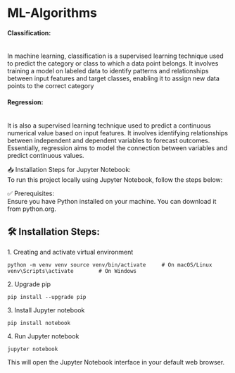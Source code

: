 # ML-Algorithms
<h4>Classification:</h4><br>
In machine learning, classification is a supervised learning technique used to predict the category or class to which a data point belongs. It involves training a model on labeled data to identify patterns and relationships between input features and target classes, enabling it to assign new data points to the correct category<br>
<h4>Regression:</h4><br>
It is also a supervised learning technique used to predict a continuous numerical value based on input features. It involves identifying relationships between independent and dependent variables to forecast outcomes. Essentially, regression aims to model the connection between variables and predict continuous values.

📥 Installation Steps for Jupyter Notebook:<br>
To run this project locally using Jupyter Notebook, follow the steps below:

✅ Prerequisites:<br>
Ensure you have Python installed on your machine. You can download it from python.org.

<h2>🛠️ Installation Steps:</h2>

<p>1. Creating and activate virtual environment</p>

```
python -m venv venv source venv/bin/activate     # On macOS/Linux venv\Scripts\activate        # On Windows
```

<p>2. Upgrade pip</p>

```
pip install --upgrade pip
```

<p>3. Install Jupyter notebook</p>

```
pip install notebook
```

<p>4. Run Jupyter notebook</p>

```
jupyter notebook
```
This will open the Jupyter Notebook interface in your default web browser.

